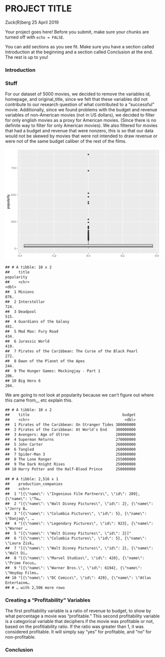 PROJECT TITLE
================
Zuck(R)berg
25 April 2019

Your project goes here\! Before you submit, make sure your chunks are
turned off with `echo = FALSE`.

You can add sections as you see fit. Make sure you have a section called
Introduction at the beginning and a section called Conclusion at the
end. The rest is up to you\!

### Introduction

### Stuff

For our dataset of 5000 movies, we decided to remove the variables id,
homepage, and original\_title, since we felt that these variables did
not contribute to our research question of what contributed to a
“successful” movie. Additionally, since we found problems with the
budget and revenue variables of non-American movies (not in US dollars),
we decided to filter for only english movies as a proxy for American
movies. (Since there is no definite way to filter for only American
movies). We also filtered for movies that had a budget and revenue that
were nonzero, this is so that our data would not be skewed by movies
that were not intended to draw revenue or were not of the same budget
caliber of the rest of the films.

![](project_files/figure-gfm/popularity-explanations-1.png)<!-- -->

    ## # A tibble: 10 x 2
    ##    title                                                  popularity
    ##    <chr>                                                       <dbl>
    ##  1 Minions                                                      876.
    ##  2 Interstellar                                                 724.
    ##  3 Deadpool                                                     515.
    ##  4 Guardians of the Galaxy                                      481.
    ##  5 Mad Max: Fury Road                                           434.
    ##  6 Jurassic World                                               419.
    ##  7 Pirates of the Caribbean: The Curse of the Black Pearl       272.
    ##  8 Dawn of the Planet of the Apes                               244.
    ##  9 The Hunger Games: Mockingjay - Part 1                        206.
    ## 10 Big Hero 6                                                   204.

We are going to not look at popularity because we can’t figure out where
this came from,,, etc explain this.

    ## # A tibble: 10 x 2
    ##    title                                          budget
    ##    <chr>                                           <dbl>
    ##  1 Pirates of the Caribbean: On Stranger Tides 380000000
    ##  2 Pirates of the Caribbean: At World's End    300000000
    ##  3 Avengers: Age of Ultron                     280000000
    ##  4 Superman Returns                            270000000
    ##  5 John Carter                                 260000000
    ##  6 Tangled                                     260000000
    ##  7 Spider-Man 3                                258000000
    ##  8 The Lone Ranger                             255000000
    ##  9 The Dark Knight Rises                       250000000
    ## 10 Harry Potter and the Half-Blood Prince      250000000

    ## # A tibble: 2,516 x 1
    ##    production_companies                                                    
    ##    <chr>                                                                   
    ##  1 "[{\"name\": \"Ingenious Film Partners\", \"id\": 289}, {\"name\": \"Tw…
    ##  2 "[{\"name\": \"Walt Disney Pictures\", \"id\": 2}, {\"name\": \"Jerry B…
    ##  3 "[{\"name\": \"Columbia Pictures\", \"id\": 5}, {\"name\": \"Danjaq\", …
    ##  4 "[{\"name\": \"Legendary Pictures\", \"id\": 923}, {\"name\": \"Warner …
    ##  5 "[{\"name\": \"Walt Disney Pictures\", \"id\": 2}]"                     
    ##  6 "[{\"name\": \"Columbia Pictures\", \"id\": 5}, {\"name\": \"Laura Zisk…
    ##  7 "[{\"name\": \"Walt Disney Pictures\", \"id\": 2}, {\"name\": \"Walt Di…
    ##  8 "[{\"name\": \"Marvel Studios\", \"id\": 420}, {\"name\": \"Prime Focus…
    ##  9 "[{\"name\": \"Warner Bros.\", \"id\": 6194}, {\"name\": \"Heyday Films…
    ## 10 "[{\"name\": \"DC Comics\", \"id\": 429}, {\"name\": \"Atlas Entertainm…
    ## # … with 2,506 more rows

### Creating a “Profitability” Variables

The first profitability variable is a ratio of revenue to budget, to
show by what percentage a movie was “profitable.” This second
profitability variable is a categorical variable that deciphers if the
movie was profitable or not, based on the profitiability ratio. If the
ratio was greater than 1, it was considered profitable. It will simply
say “yes” for profitable, and “no” for non-profitable.

### Conclusion
